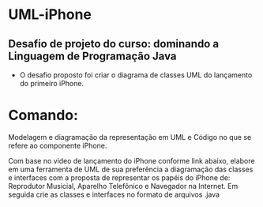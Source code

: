 # UML-iPhone
## Desafio de projeto do curso: dominando a Linguagem de Programação Java

- O desafio proposto foi criar o diagrama de classes UML do lançamento do primeiro iPhone.

# Comando:
Modelagem e diagramação da representação em UML e Código no que se refere ao componente iPhone.

Com base no vídeo de lançamento do iPhone conforme link abaixo, elabore em uma ferramenta de UML de sua preferência a diagramação das classes e interfaces com a proposta de representar os papéis do iPhone de: Reprodutor Musicial, Aparelho Telefônico e Navegador na Internet. Em seguida crie as classes e interfaces no formato de arquivos .java
#
